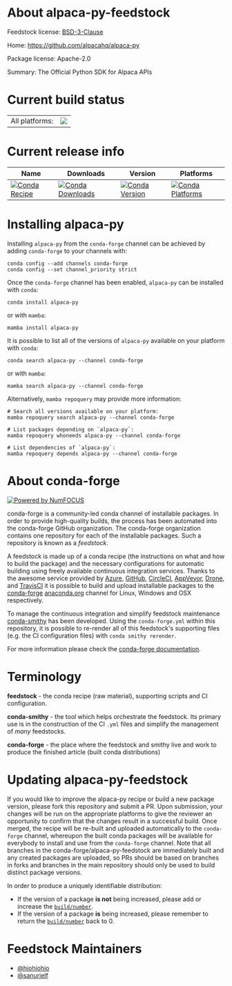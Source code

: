 About alpaca-py-feedstock
=========================

Feedstock license: [BSD-3-Clause](https://github.com/conda-forge/alpaca-py-feedstock/blob/main/LICENSE.txt)

Home: https://github.com/alpacahq/alpaca-py

Package license: Apache-2.0

Summary: The Official Python SDK for Alpaca APIs

Current build status
====================


<table><tr><td>All platforms:</td>
    <td>
      <a href="https://dev.azure.com/conda-forge/feedstock-builds/_build/latest?definitionId=22584&branchName=main">
        <img src="https://dev.azure.com/conda-forge/feedstock-builds/_apis/build/status/alpaca-py-feedstock?branchName=main">
      </a>
    </td>
  </tr>
</table>

Current release info
====================

| Name | Downloads | Version | Platforms |
| --- | --- | --- | --- |
| [![Conda Recipe](https://img.shields.io/badge/recipe-alpaca--py-green.svg)](https://anaconda.org/conda-forge/alpaca-py) | [![Conda Downloads](https://img.shields.io/conda/dn/conda-forge/alpaca-py.svg)](https://anaconda.org/conda-forge/alpaca-py) | [![Conda Version](https://img.shields.io/conda/vn/conda-forge/alpaca-py.svg)](https://anaconda.org/conda-forge/alpaca-py) | [![Conda Platforms](https://img.shields.io/conda/pn/conda-forge/alpaca-py.svg)](https://anaconda.org/conda-forge/alpaca-py) |

Installing alpaca-py
====================

Installing `alpaca-py` from the `conda-forge` channel can be achieved by adding `conda-forge` to your channels with:

```
conda config --add channels conda-forge
conda config --set channel_priority strict
```

Once the `conda-forge` channel has been enabled, `alpaca-py` can be installed with `conda`:

```
conda install alpaca-py
```

or with `mamba`:

```
mamba install alpaca-py
```

It is possible to list all of the versions of `alpaca-py` available on your platform with `conda`:

```
conda search alpaca-py --channel conda-forge
```

or with `mamba`:

```
mamba search alpaca-py --channel conda-forge
```

Alternatively, `mamba repoquery` may provide more information:

```
# Search all versions available on your platform:
mamba repoquery search alpaca-py --channel conda-forge

# List packages depending on `alpaca-py`:
mamba repoquery whoneeds alpaca-py --channel conda-forge

# List dependencies of `alpaca-py`:
mamba repoquery depends alpaca-py --channel conda-forge
```


About conda-forge
=================

[![Powered by
NumFOCUS](https://img.shields.io/badge/powered%20by-NumFOCUS-orange.svg?style=flat&colorA=E1523D&colorB=007D8A)](https://numfocus.org)

conda-forge is a community-led conda channel of installable packages.
In order to provide high-quality builds, the process has been automated into the
conda-forge GitHub organization. The conda-forge organization contains one repository
for each of the installable packages. Such a repository is known as a *feedstock*.

A feedstock is made up of a conda recipe (the instructions on what and how to build
the package) and the necessary configurations for automatic building using freely
available continuous integration services. Thanks to the awesome service provided by
[Azure](https://azure.microsoft.com/en-us/services/devops/), [GitHub](https://github.com/),
[CircleCI](https://circleci.com/), [AppVeyor](https://www.appveyor.com/),
[Drone](https://cloud.drone.io/welcome), and [TravisCI](https://travis-ci.com/)
it is possible to build and upload installable packages to the
[conda-forge](https://anaconda.org/conda-forge) [anaconda.org](https://anaconda.org/)
channel for Linux, Windows and OSX respectively.

To manage the continuous integration and simplify feedstock maintenance
[conda-smithy](https://github.com/conda-forge/conda-smithy) has been developed.
Using the ``conda-forge.yml`` within this repository, it is possible to re-render all of
this feedstock's supporting files (e.g. the CI configuration files) with ``conda smithy rerender``.

For more information please check the [conda-forge documentation](https://conda-forge.org/docs/).

Terminology
===========

**feedstock** - the conda recipe (raw material), supporting scripts and CI configuration.

**conda-smithy** - the tool which helps orchestrate the feedstock.
                   Its primary use is in the construction of the CI ``.yml`` files
                   and simplify the management of *many* feedstocks.

**conda-forge** - the place where the feedstock and smithy live and work to
                  produce the finished article (built conda distributions)


Updating alpaca-py-feedstock
============================

If you would like to improve the alpaca-py recipe or build a new
package version, please fork this repository and submit a PR. Upon submission,
your changes will be run on the appropriate platforms to give the reviewer an
opportunity to confirm that the changes result in a successful build. Once
merged, the recipe will be re-built and uploaded automatically to the
`conda-forge` channel, whereupon the built conda packages will be available for
everybody to install and use from the `conda-forge` channel.
Note that all branches in the conda-forge/alpaca-py-feedstock are
immediately built and any created packages are uploaded, so PRs should be based
on branches in forks and branches in the main repository should only be used to
build distinct package versions.

In order to produce a uniquely identifiable distribution:
 * If the version of a package **is not** being increased, please add or increase
   the [``build/number``](https://docs.conda.io/projects/conda-build/en/latest/resources/define-metadata.html#build-number-and-string).
 * If the version of a package **is** being increased, please remember to return
   the [``build/number``](https://docs.conda.io/projects/conda-build/en/latest/resources/define-metadata.html#build-number-and-string)
   back to 0.

Feedstock Maintainers
=====================

* [@hiohiohio](https://github.com/hiohiohio/)
* [@sanurielf](https://github.com/sanurielf/)

